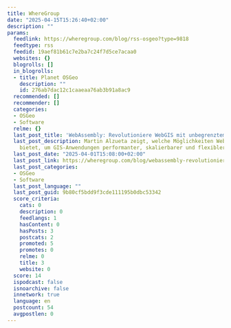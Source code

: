 ```yaml
---
title: WhereGroup
date: "2025-04-15T15:26:40+02:00"
description: ""
params:
  feedlink: https://wheregroup.com/blog/rss-osgeo?type=9818
  feedtype: rss
  feedid: 19aef81b61c7e2ba7c24f7d5ce7acaa0
  websites: {}
  blogrolls: []
  in_blogrolls:
  - title: Planet OSGeo
    description: ""
    id: 276ab7dac12c1caaeaa76ab3b91a8ac9
  recommended: []
  recommender: []
  categories:
  - OSGeo
  - Software
  relme: {}
  last_post_title: 'WebAssembly: Revolutioniere WebGIS mit unbegrenztem Potenzial'
  last_post_description: Martin Alzueta zeigt, welche Möglichkeiten WebAssembly (WASM)
    bietet, um GIS-Anwendungen performanter, skalierbarer und flexibler zu gestalten.
  last_post_date: "2025-04-01T15:08:00+02:00"
  last_post_link: https://wheregroup.com/blog/webassembly-revolutioniere-web-gis-mit-unbegrenztem-potenzial/
  last_post_categories:
  - OSGeo
  - Software
  last_post_language: ""
  last_post_guid: 9b80cf5bdd9f3cde111195b0dbc53342
  score_criteria:
    cats: 0
    description: 0
    feedlangs: 1
    hasContent: 0
    hasPosts: 3
    postcats: 2
    promoted: 5
    promotes: 0
    relme: 0
    title: 3
    website: 0
  score: 14
  ispodcast: false
  isnoarchive: false
  innetwork: true
  language: en
  postcount: 54
  avgpostlen: 0
---
```

